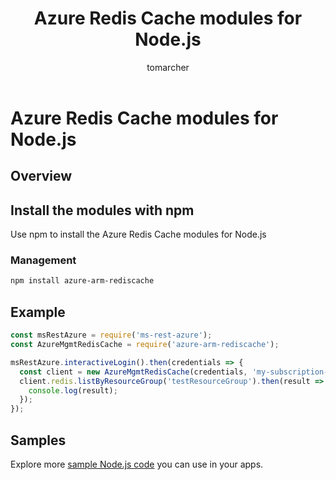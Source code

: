 ﻿---
title: Azure Redis Cache modules for Node.js
description: Reference for Azure Redis Cache modules for Node.js
keywords: Azure,SDK,API,Redis Cache, Node.js
author: tomarcher
ms.author: tarcher
manager: douge
ms.date: 06/30/2017
ms.topic: article
ms.prod: azure
ms.technology: azure
ms.devlang: nodejs
ms.service: Redis Cache
---

# Azure Redis Cache modules for Node.js

## Overview

## Install the modules with npm

Use npm to install the Azure Redis Cache modules for Node.js



### Management
```bash
npm install azure-arm-rediscache
```


## Example
```js
const msRestAzure = require('ms-rest-azure');
const AzureMgmtRedisCache = require('azure-arm-rediscache');

msRestAzure.interactiveLogin().then(credentials => {
  const client = new AzureMgmtRedisCache(credentials, 'my-subscription-id');
  client.redis.listByResourceGroup('testResourceGroup').then(result => {
    console.log(result);
  });
});
```


## Samples

Explore more [sample Node.js code](https://azure.microsoft.com/resources/samples/?platform=nodejs) you can use in your apps.
